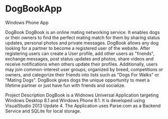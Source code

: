DogBookApp
==========

Windows Phone App

DogBook
DogBook is an online mating networking service. It enables dogs or their owners to find the perfect mating match for them by sharing status updates, personal photos and private messages. DogBook allows any dog looking for a partner to become a registered user of the website.
After registering users can create a User profile, add other users as "friends", exchange messages, post status updates and photos, share videos and receive notifications when others update their profiles. Additionally, users may join common-interest user groups, organized by breed, competitions or owners, and categorize their friends into lists such as "Dogs For Walks" or "Mating Dogs". DogBook gives dogs the unique opportunity to meet a lifetime partner or just have fun with friends and socialize.

Project Description
DogBook is a Widnows Universal Application targeting Windows Desktop 8.1 and Windows Phone 8.1. 
It is developed using VisualStudio 2013 Update 4.
The Application uses Parse.com as a Backend Service and SQLite for local storage.
